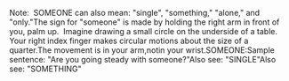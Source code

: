 Note:  SOMEONE can 
also mean: "single", "something," "alone," and "only."The sign for "someone" is made by holding the right arm in front of you, palm 
up. 
Imagine drawing a small circle on the underside of a table.
Your right index finger makes circular motions about the size of a quarter.The movement is in your arm,notin your 
wrist.SOMEONE:Sample sentence: "Are you going steady with 
someone?"Also see: "SINGLE"Also see: "SOMETHING"